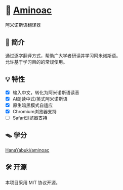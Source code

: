 # 🫧 [Aminoac](https://aminoac.lzzz.ink)
阿米诺斯语翻译器

## 📝 简介
通过逐字翻译方式，帮助广大学者研读并学习阿米诺斯语。  
允许基于学习目的的常规使用。

## 💡 特性
- [x] 输入中文，转化为阿米诺斯语读音
- [x] AI朗读中式/英式阿米诺斯语
- [x] 原生暗黑模式自适应
- [x] Chromium浏览器支持
- [ ] Safari浏览器支持

## 🪤 学分
[HanaYabuki/aminoac](https://github.com/HanaYabuki/aminoac)

## 🛠 开源
本项目采用 MIT 协议开源。
